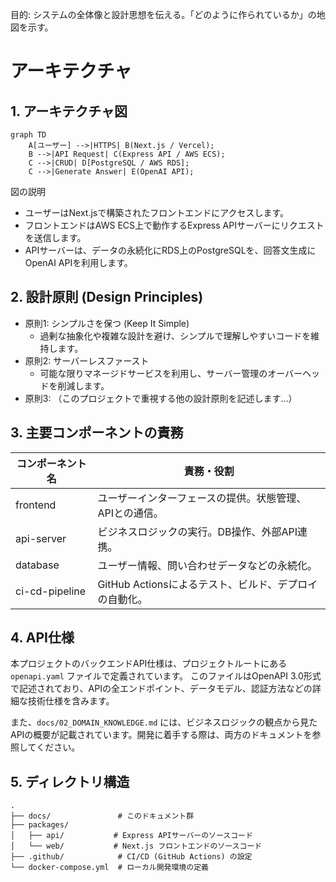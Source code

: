 目的: システムの全体像と設計思想を伝える。「どのように作られているか」の地図を示す。
# アーキテクチャ

## 1. アーキテクチャ図

```mermaid
graph TD
    A[ユーザー] -->|HTTPS| B(Next.js / Vercel);
    B -->|API Request| C(Express API / AWS ECS);
    C -->|CRUD| D[PostgreSQL / AWS RDS];
    C -->|Generate Answer| E(OpenAI API);
```
図の説明
  - ユーザーはNext.jsで構築されたフロントエンドにアクセスします。
  - フロントエンドはAWS ECS上で動作するExpress APIサーバーにリクエストを送信します。
  - APIサーバーは、データの永続化にRDS上のPostgreSQLを、回答文生成にOpenAI APIを利用します。

## 2. 設計原則 (Design Principles)
  - 原則1: シンプルさを保つ (Keep It Simple)
    - 過剰な抽象化や複雑な設計を避け、シンプルで理解しやすいコードを維持します。
  - 原則2: サーバーレスファースト
    - 可能な限りマネージドサービスを利用し、サーバー管理のオーバーヘッドを削減します。
  - 原則3: （このプロジェクトで重視する他の設計原則を記述します...）

## 3. 主要コンポーネントの責務

| コンポーネント名 | 責務・役割 |
| --- | --- |
|frontend | ユーザーインターフェースの提供。状態管理、APIとの通信。
|api-server | ビジネスロジックの実行。DB操作、外部API連携。
|database | ユーザー情報、問い合わせデータなどの永続化。
|ci-cd-pipeline | GitHub Actionsによるテスト、ビルド、デプロイの自動化。

## 4. API仕様
本プロジェクトのバックエンドAPI仕様は、プロジェクトルートにある `openapi.yaml` ファイルで定義されています。
このファイルはOpenAPI 3.0形式で記述されており、APIの全エンドポイント、データモデル、認証方法などの詳細な技術仕様を含みます。

また、`docs/02_DOMAIN_KNOWLEDGE.md` には、ビジネスロジックの観点から見たAPIの概要が記載されています。開発に着手する際は、両方のドキュメントを参照してください。

## 5. ディレクトリ構造
```
.
├── docs/               # このドキュメント群
├── packages/
│   ├── api/           # Express APIサーバーのソースコード
│   └── web/           # Next.js フロントエンドのソースコード
├── .github/            # CI/CD (GitHub Actions) の設定
└── docker-compose.yml  # ローカル開発環境の定義
```
